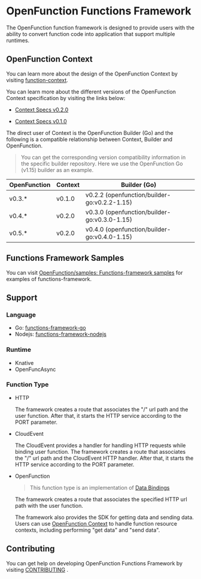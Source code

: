 # OpenFunction Functions Framework
The OpenFunction function framework is designed to provide users with the ability to convert function code into application that support multiple runtimes.

## OpenFunction Context

You can learn more about the design of the OpenFunction Context by visiting [function-context](https://github.com/OpenFunction/OpenFunction/blob/main/docs/proposals/202105_add_function_framework.md#function-context).

You can learn more about the different versions of the OpenFunction Context specification by visiting the links below:

- [Context Specs v0.2.0](docs/v0.2.0/OpenFunction-context-specs.md)

- [Context Specs v0.1.0](docs/v0.1.0/OpenFunction-context-specs.md)

The direct user of Context is the OpenFunction Builder (Go) and the following is a compatible relationship between Context, Builder and OpenFunction.

> You can get the corresponding version compatibility information in the specific builder repository. Here we use the OpenFunction Go (v1.15) builder as an example.

| OpenFunction | Context | Builder (Go)                                |
| ------------ | ------- | ------------------------------------------- |
| v0.3.*       | v0.1.0  | v0.2.2 (openfunction/builder-go:v0.2.2-1.15) |
| v0.4.*       | v0.2.0  | v0.3.0 (openfunction/builder-go:v0.3.0-1.15) |
| v0.5.*       | v0.2.0  | v0.4.0 (openfunction/builder-go:v0.4.0-1.15) |

## Functions Framework Samples

You can visit [OpenFunction/samples: Functions-framework samples](https://github.com/OpenFunction/samples#functions-framework-samples) for examples of functions-framework.

## Support

### Language

- Go: [functions-framework-go](https://github.com/OpenFunction/functions-framework-go)
- Nodejs: [functions-framework-nodejs](https://github.com/openFunction/functions-framework-nodejs)

### Runtime

- Knative
- OpenFuncAsync

### Function Type

- HTTP

  The framework creates a route that associates the "/" url path and the user function. After that, it starts the HTTP service according to the PORT parameter.

- CloudEvent

  The CloudEvent provides a handler for handling HTTP requests while binding user function. The framework creates a route that associates the "/" url path and the CloudEvent HTTP handler. After that, it starts the HTTP service according to the PORT parameter.

- OpenFunction

  > This function type is an implementation of [Data Bindings](https://github.com/cncf/wg-serverless/tree/master/whitepapers/serverless-overview#data-bindings)

  The framework creates a route that associates the specified HTTP url path with the user function.

  The framework also provides the SDK for getting data and sending data. Users can use [OpenFunction Context](#openfunction-context) to handle function resource contexts, including performing "get data" and "send data".
  

## Contributing

You can get help on developing OpenFunction Functions Framework by visiting [CONTRIBUTING](CONTRIBUTING.md) .

